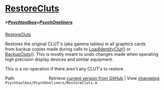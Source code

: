 # [RestoreCluts](RestoreCluts)
##### >[Psychtoolbox](Psychtoolbox)>[PsychOneliners](PsychOneliners)

[RestoreCluts](RestoreCluts)  
  
Restores the original CLUT's (aka gamma tables) in all graphics cards  
from backup copies made during calls to [LoadIdentityClut](LoadIdentityClut)() or  
[BackupCluts](BackupCluts)(). This is mostly meant to undo changes made when operating  
high precision display devices and similar equipment.  
  
This is a no-operation if there aren't any CLUT's to restore.  
  




<div class="code_header" style="text-align:right;">
  <span style="float:left;">Path&nbsp;&nbsp;</span> <span class="counter">Retrieve <a href=
  "https://raw.github.com/Psychtoolbox-3/Psychtoolbox-3/beta/Psychtoolbox/PsychOneliners/RestoreCluts.m">current version from GitHub</a> | View <a href=
  "https://github.com/Psychtoolbox-3/Psychtoolbox-3/commits/beta/Psychtoolbox/PsychOneliners/RestoreCluts.m">changelog</a></span>
</div>
<div class="code">
  <code>Psychtoolbox/PsychOneliners/RestoreCluts.m</code>
</div>

